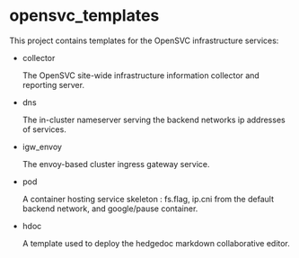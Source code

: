 # opensvc_templates

This project contains templates for the OpenSVC infrastructure services:

* collector

  The OpenSVC site-wide infrastructure information collector and reporting server.
  
* dns

  The in-cluster nameserver serving the backend networks ip addresses of services.
  
* igw_envoy

  The envoy-based cluster ingress gateway service.
  
* pod

  A container hosting service skeleton : fs.flag, ip.cni from the default backend network, and google/pause container.

* hdoc

  A template used to deploy the hedgedoc markdown collaborative editor.
